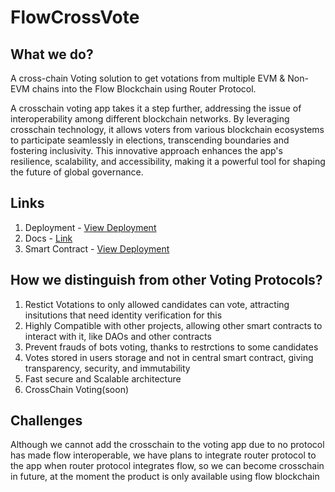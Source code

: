# FlowCrossVote

## What we do?

A cross-chain Voting solution to get votations from multiple EVM \& Non-EVM chains into the Flow Blockchain using Router Protocol.

A crosschain voting app takes it a step further, addressing the issue of interoperability among different blockchain networks. By leveraging crosschain technology, it allows voters from various blockchain ecosystems to participate seamlessly in elections, transcending boundaries and fostering inclusivity. This innovative approach enhances the app's resilience, scalability, and accessibility, making it a powerful tool for shaping the future of global governance.

## Links
1. Deployment - [View Deployment](https://flow-vote-chain.vercel.app/)
2. Docs - [Link](https://flow-hackaton.gitbook.io/crosschain-voting/)
3. Smart Contract - [View Deployment](https://flow-view-source.com/testnet/account/0xdfa1d1c02f83399d)

## How we distinguish from other Voting Protocols?
1. Restict Votations to only allowed candidates can vote, attracting insitutions that need identity verification for this
2. Highly Compatible with other projects, allowing other smart contracts to interact with it,
like DAOs and other contracts
3. Prevent frauds of bots voting, thanks to restrctions to some candidates
4. Votes stored in users storage and not in central smart contract, giving transparency, security, and immutability
5. Fast secure and Scalable architecture
6. CrossChain Voting(soon)

## Challenges

Although we cannot add the crosschain to the voting app due to no protocol has made flow interoperable, we have plans to integrate router protocol to the app when router protocol integrates flow, so we can become crosschain in future, at the moment the product is only available using flow blockchain
